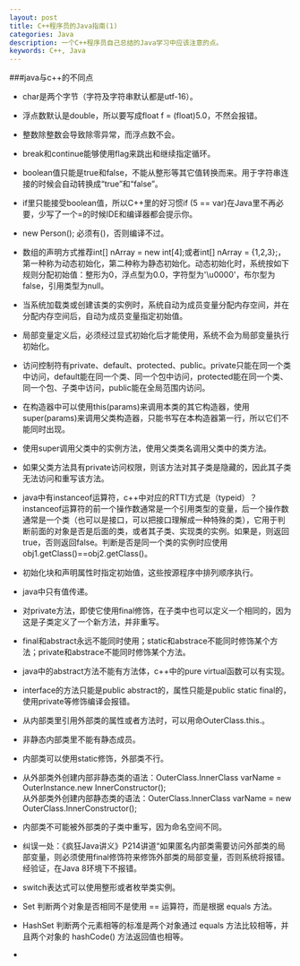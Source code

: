 ```yaml
---
layout: post
title: C++程序员的Java指南(1)
categories: Java
description: 一个C++程序员自己总结的Java学习中应该注意的点。
keywords: C++, Java
---
```


###java与c++的不同点

* char是两个字节（字符及字符串默认都是utf-16）。

* 浮点数默认是double，所以要写成float f = (float)5.0，不然会报错。

* 整数除整数会导致除零异常，而浮点数不会。

* break和continue能够使用flag来跳出和继续指定循环。

* boolean值只能是true和false，不能从整形等其它值转换而来。用于字符串连接的时候会自动转换成“true”和“false”。

* if里只能接受boolean值，所以C++里的好习惯if (5 == var)在Java里不再必要，少写了一个=的时候IDE和编译器都会提示你。

* new Person(); 必须有()，否则编译不过。

* 数组的声明方式推荐int[] nArray = new int[4];或者int[] nArray = {1,2,3};，第一种称为动态初始化，第二种称为静态初始化。动态初始化时，系统按如下规则分配初始值：整形为0，浮点型为0.0，字符型为'\u0000'，布尔型为false，引用类型为null。

* 当系统加载类或创建该类的实例时，系统自动为成员变量分配内存空间，并在分配内存空间后，自动为成员变量指定初始值。

* 局部变量定义后，必须经过显式初始化后才能使用，系统不会为局部变量执行初始化。

* 访问控制符有private、default、protected、public。private只能在同一个类中访问，default能在同一个类、同一个包中访问，protected能在同一个类、同一个包、子类中访问，public能在全局范围内访问。

* 在构造器中可以使用this(params)来调用本类的其它构造器，使用super(params)来调用父类构造器，只能书写在本构造器第一行，所以它们不能同时出现。

* 使用super调用父类中的实例方法，使用父类类名调用父类中的类方法。

* 如果父类方法具有private访问权限，则该方法对其子类是隐藏的，因此其子类无法访问和重写该方法。

* java中有instanceof运算符，c++中对应的RTTI方式是（typeid）？instanceof运算符的前一个操作数通常是一个引用类型的变量，后一个操作数通常是一个类（也可以是接口，可以把接口理解成一种特殊的类），它用于判断前面的对象是否是后面的类，或者其子类、实现类的实例。如果是，则返回true，否则返回false。判断是否是同一个类的实例时应使用obj1.getClass()==obj2.getClass()。

* 初始化块和声明属性时指定初始值，这些按源程序中排列顺序执行。

* java中只有值传递。

* 对private方法，即使它使用final修饰，在子类中也可以定义一个相同的，因为这是子类定义了一个新方法，并非重写。

* final和abstract永远不能同时使用；static和abstrace不能同时修饰某个方法；private和abstrace不能同时修饰某个方法。

* java中的abstract方法不能有方法体，c++中的pure virtual函数可以有实现。

* interface的方法只能是public abstract的，属性只能是public static final的，使用private等修饰编译会报错。

* 从内部类里引用外部类的属性或者方法时，可以用命OuterClass.this.。

* 非静态内部类里不能有静态成员。

* 内部类可以使用static修饰，外部类不行。

* 从外部类外创建内部非静态类的语法：OuterClass.InnerClass varName = OuterInstance.new InnerConstructor();  
  从外部类外创建内部静态类的语法：OuterClass.InnerClass varName = new OuterClass.InnerConstructor();

* 内部类不可能被外部类的子类中重写，因为命名空间不同。

* 纠误一处：《疯狂Java讲义》P214讲道“如果匿名内部类需要访问外部类的局部变量，则必须使用final修饰符来修饰外部类的局部变量，否则系统将报错。经验证，在Java 8环境下不报错。

* switch表达式可以使用整形或者枚举类实例。

* Set 判断两个对象是否相同不是使用 == 运算符，而是根据 equals 方法。

* HashSet 判断两个元素相等的标准是两个对象通过 equals 方法比较相等，并且两个对象的 hashCode() 方法返回值也相等。

* 
